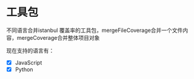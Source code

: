 # 工具包

不同语言合并istanbul 覆盖率的工具包，mergeFileCoverage合并一个文件内容，mergeCoverage合并整体项目对象

现在支持的语言有：
- [x] JavaScript
- [x] Python

